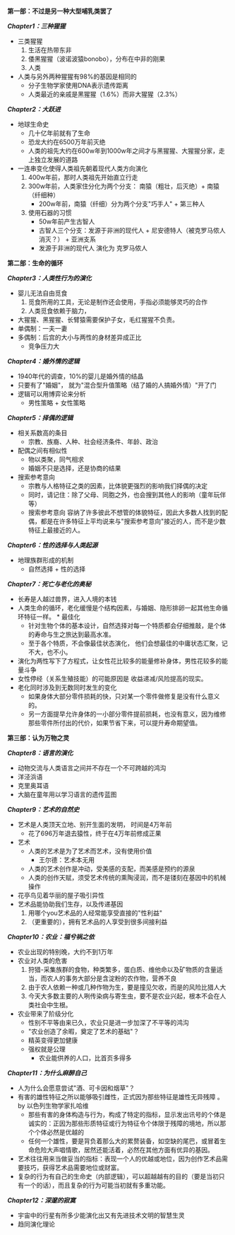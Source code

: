 
**第一部：不过是另一种大型哺乳类罢了**

***Chapter1：三种猩猩***
   * 三类猩猩
      1. 生活在热带东非
      1. 倭黑猩猩（波诺波猿bonobo），分布在中非的刚果
      1. 人类
   * 人类与另外两种猩猩有98%的基因是相同的
      * 分子生物学家使用DNA表示遗传距离
      * 人类最近的亲戚是黑猩猩（1.6%）而非大猩猩（2.3%）

***Chapter2：大跃进***
   * 地球生命史
      * 几十亿年前就有了生命
      * 恐龙大约在6500万年前灭绝
      * 人类的祖先大约在600w年到1000w年之间才与黑猩猩、大猩猩分家，走上独立发展的道路
   * 一连串变化使得人类祖先朝着现代人类方向演化
      1. 400w年前，那时人类祖先开始直立行走
      1. 300w年前，人类家住分化为两个分支： 南猿（粗壮，后灭绝）+ 南猿（纤细种）
         * 200w年前，南猿（纤细）分为两个分支"巧手人" + 第三种人
      1. 使用石器的习惯
         * 50w年前产生古智人
         * 古智人三个分支：发源于非洲的现代人 + 尼安德特人（被克罗马侬人消灭？） + 亚洲支系
         * 发源于非洲的现代人 演化为 克罗马侬人


**第二部：生命的循环**

***Chapter3：人类性行为的演化***
   * 婴儿无法自由觅食
      1. 觅食所用的工具，无论是制作还会使用，手指必须能够灵巧的合作
      1. 人类觅食依赖于脑力，
   * 大猩猩、黑猩猩、长臂猿需要保护子女，毛红猩猩不负责。
   * 单偶制：一夫一妻
   * 多偶制：后宫的大小与两性的身材差异成正比
      * 竞争压力大

***Chapter4：婚外情的逻辑***
   * 1940年代的调查，10%的婴儿是婚外情的结晶
   * 只要有了"婚姻"， 就为"混合型升值策略（结了婚的人搞婚外情）"开了门
   * 逻辑可以用博弈论来分析
      * 男性策略 + 女性策略

***Chapter5：择偶的逻辑***
   * 相关系数高的条目
      * 宗教、族裔、人种、社会经济条件、年龄、政治
   * 配偶之间有相似性
      * 物以类聚，同气相求
      * 婚姻不只是选择，还是协商的结果
   * 搜索参考意向
      * 宗教与人格特征之类的因素，比体貌更强烈的影响我们择偶的决定
      * 同时，请记住：除了父母、同胞之外，也会搜到其他人的影响（童年玩伴等）
      * 搜索参考意向 容纳了许多彼此不想管的体貌特征，因此大多数人找到的配偶，都是在许多特征上平均说来与"搜索参考意向"接近的人，而不是少数特征上最接近的人。 
      

***Chapter6：性的选择与人类起源***
   * 地理族群形成的机制
      * 自然选择 + 性的选择

***Chapter7：死亡与老化的奥秘***
   * 长寿是人越过兽界，进入人境的本钱
   * 人类生命的循环，老化缓慢是个结构因素，与婚姻、隐形排卵一起其他生命循环特征一样。
    * 最佳化
       * 针对生物个体的基本设计，自然选择对每一个特质都会仔细推敲，是个体的寿命与生之旅达到最高水准。
       * 至于各个特质，不会像最佳状态演化， 他们会想最佳的中庸状态汇聚，记不大，也不小。
   * 演化为两性写下了方程式，让女性花比较多的能量修补身体，男性花较多的能量斗争
   * 女性停经（关系生殖技能）的可能原因是 收益递减/风险提高的现实。
   * 老化同时涉及到无数同时发生的变化
      * 如果身体大部分零件损耗的快，只对某一个零件做修复是没有什么意义的。 
      * 另一方面提早允许身体的一小部分零件提前损耗，也没有意义，因为维修那些零件所付出的代价，如果节省下来，可以提升寿命期望值。


**第三部：认为万物之灵**

***Chapter8：语言的演化***
   * 动物交流与人类语言之间并不存在一个不可跨越的鸿沟
   * 洋泾浜语 
   * 克里奥耳语
   * 大脑在童年用以学习语言的遗传蓝图

***Chapter9：艺术的自然史***
   * 艺术是人类顶天立地、别开生面的发明， 时间是4万年前
      * 花了696万年退去猿性，终于在4万年前修成正果
   * 艺术
      * 人类的艺术是为了艺术而艺术，没有使用价值
         * 王尔德：艺术本无用
      * 人类的艺术创作是冲动，受美感的支配，而美感是预约的源泉
      * 人类的创作天赋，须受艺术传统的熏陶浸润，而不是镂刻在基因中的机械操作
   * 花亭鸟见着华丽的屋子吸引异性
   * 艺术品能协助我们生存，以及传递基因
      1. 用哪个you艺术品的人经常能享受直接的"性利益"
      1. （更重要的），拥有艺术品的人享受到很多间接利益

***Chapter10：农业：福兮祸之依***
   * 农业出现的特别晚，大约不到1万年
   * 农业对人类的危害
      1. 狩猎-采集族群的食物，种类繁多，蛋白质、维他命以及矿物质的含量适当，而农人的事务大部分是含淀粉的农作物，营养不良
      1. 由于农人依赖一种或几种作物为生，要是撞见欠收，而是的风险比猎人大
      1. 今天大多数主要的人咧传染病与寄生虫，要不是农业兴起，根本不会在人类社会中生根。
   * 农业带来了阶级分化
      * 性别不平等由来已久，农业只是进一步加深了不平等的鸿沟
      * "农业创造了余暇，奠定了艺术的基础"？
      * 精英变得更加健康
      * 强权就是公理
         * 农业能供养的人口，比首页多得多
      
***Chapter11：为什么麻醉自己***
   * 人为什么会愿意尝试"酒、可卡因和烟草"？
   * 有害的雄性特征之所以能够吸引雌性，正式因为那些特征是雄性无异残障 。 by 以色列生物学家扎哈维
      * 那些有害的身体构造与行为，构成了特定的指标，显示发出讯号的个体是诚实的：正因为那些形质特征或行为特征令个体限于残障的境地，所以那个个体必然是优越的
      * 任何一个雄性，要是背负着那么大的累赘装备，如空缺的尾巴，或冒着生命危险大声唱情歌，居然还能活着，必然在其他方面有优异的基因。
   * 艺术往往用来当做妥当的指标：表现一个人的优越或地位，因为创作艺术品需要技巧，获得艺术品需要地位或财富。
   * 复杂的行为有自己的生命史（内部逻辑），可以超越越有的目的（要是当初只有一个的话），而且复杂的行为可能当初就有多重功能。

***Chapter12：深邃的寂寞***
   * 宇宙中的行星有所多少能演化出又有先进技术文明的智慧生灵
   * 趋同演化理论





